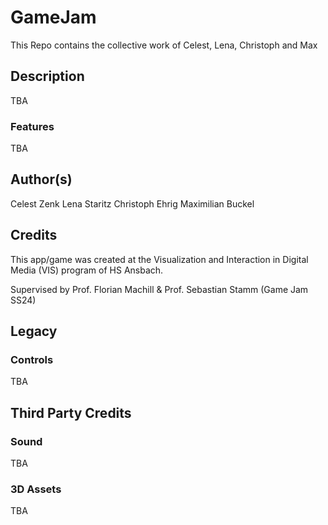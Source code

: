 # GameJam
This Repo contains the collective work of Celest, Lena, Christoph and Max 

## Description
TBA

### Features
TBA

## Author(s)
Celest Zenk
Lena Staritz
Christoph Ehrig
Maximilian Buckel 


## Credits
This app/game was created at the Visualization and Interaction in Digital Media (VIS) program of HS Ansbach. 

Supervised by Prof. Florian Machill & Prof. Sebastian Stamm (Game Jam SS24)


## Legacy

### Controls
TBA

## Third Party Credits

### Sound
TBA

### 3D Assets
TBA